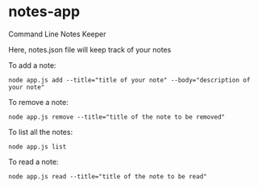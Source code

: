 # notes-app
Command Line Notes Keeper

Here, notes.json file will keep track of your notes

To add a note:
```
node app.js add --title="title of your note" --body="description of your note"
```
To remove a note:
```
node app.js remove --title="title of the note to be removed"
```
To list all the notes:
```
node app.js list
```
To read a note:
```
node app.js read --title="title of the note to be read"
```
